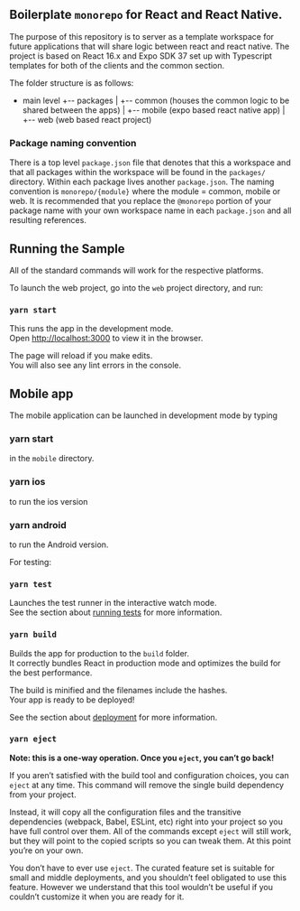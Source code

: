 ## Boilerplate `monorepo` for React and React Native.

The purpose of this repository is to server as a template workspace for future applications that will share logic between react and react native.
The project is based on React 16.x and Expo SDK 37 set up with Typescript templates for both of the clients and the common section.

The folder structure is as follows:

- main level
  +-- packages
  | +-- common (houses the common logic to be shared between the apps)
  | +-- mobile (expo based react native app)
  | +-- web (web based react project)

### Package naming convention

There is a top level `package.json` file that denotes that this a workspace and that all packages within the workspace will be found in the `packages/` directory. Within each package lives another `package.json`. The naming convention is `monorepo/{module}` where the module = common, mobile or web. It is recommended that you replace the `@monorepo` portion of your package name with your own workspace name in each `package.json` and all resulting references.

## Running the Sample

All of the standard commands will work for the respective platforms.

To launch the web project, go into the `web` project directory, and run:

### `yarn start`

This runs the app in the development mode.<br />
Open [http://localhost:3000](http://localhost:3000) to view it in the browser.

The page will reload if you make edits.<br />
You will also see any lint errors in the console.

## Mobile app

The mobile application can be launched in development mode by typing

### yarn start

in the `mobile` directory.

### yarn ios

to run the ios version

### yarn android

to run the Android version.

For testing:

### `yarn test`

Launches the test runner in the interactive watch mode.<br />
See the section about [running tests](https://facebook.github.io/create-react-app/docs/running-tests) for more information.

### `yarn build`

Builds the app for production to the `build` folder.<br />
It correctly bundles React in production mode and optimizes the build for the best performance.

The build is minified and the filenames include the hashes.<br />
Your app is ready to be deployed!

See the section about [deployment](https://facebook.github.io/create-react-app/docs/deployment) for more information.

### `yarn eject`

**Note: this is a one-way operation. Once you `eject`, you can’t go back!**

If you aren’t satisfied with the build tool and configuration choices, you can `eject` at any time. This command will remove the single build dependency from your project.

Instead, it will copy all the configuration files and the transitive dependencies (webpack, Babel, ESLint, etc) right into your project so you have full control over them. All of the commands except `eject` will still work, but they will point to the copied scripts so you can tweak them. At this point you’re on your own.

You don’t have to ever use `eject`. The curated feature set is suitable for small and middle deployments, and you shouldn’t feel obligated to use this feature. However we understand that this tool wouldn’t be useful if you couldn’t customize it when you are ready for it.
